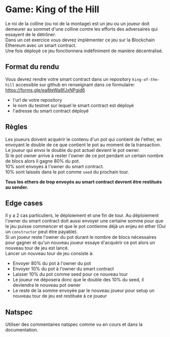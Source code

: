 # Game: King of the Hill

Le roi de la colline (ou roi de la montage) est un jeu ou un joueur doit demeurer au sommet d'une colline contre les efforts des adversaires qui essayent de le détrôner.  
Dans un cet exercice vous devrez implémenter ce jeu sur la Blockchain Ethereum avec un smart contract.  
Une fois déployé ce jeu fonctionnera indéfiniment de manière décentralisé.

## Format du rendu

Vous devrez rendre votre smart contract dans un repository `king-of-the-hill` accessible sur github en renseignant dans ce formulaire: https://forms.gle/ea8teWa8fJxNPgid6

- l'url de votre repository
- le nom du testnet sur lequel le smart contract est déployé
- l'adresse du smart contract déployé

## Règles

Les joueurs doivent acquérir le contenu d'un pot qui contient de l'ether, en envoyant le double de ce que contient le pot au moment de la transaction.  
Le joueur qui envoi le double du pot actuel devient le pot owner.  
Si le pot owner arrive à rester l'owner de ce pot pendant un certain nombre de blocs alors il gagne 80% du pot.  
10% sont envoyés à l'owner du smart contract.  
10% sont laissés dans le pot comme `seed` du prochain tour.

**Tous les ethers de trop envoyés au smart contract devront être restitués au sender.**

## Edge cases

Il y a 2 cas particuliers, le déploiement et une fin de tour.
Au déploiement l'owner du smart contract doit aussi envoyer une certaine somme pour que le jeu puisse commencer et que le pot contienne déjà un enjeu en ether (Oui un `constructor` peut être payable).  
Si un joueur reste l'owner du pot durant le nombre de blocs nécessaires pour gagner et qu'un nouveau joueur essaye d'acquérir ce pot alors un nouveau tour de jeu est lancé.  
Lancer un nouveau tour de jeu consiste à:

- Envoyer 80% du pot à l'owner du pot
- Envoyer 10% du pot à l'owner du smart contract
- Laisser 10% du pot comme seed pour ce nouveau tour
- Le joueur ne déposera donc que le double des 10% du seed, il deviendra le nouveau pot owner
- Le reste de la somme envoyée par le nouveau joueur pour setup un nouveau tour de jeu est restituée à ce joueur

## Natspec

Utiliser des commentaires natspec comme vu en cours et dans la documentation.
